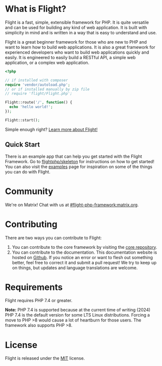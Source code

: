 # What is Flight?

Flight is a fast, simple, extensible framework for PHP. It is quite versatile and can be used for building any kind of web application. It is built with simplicity in mind and is written in a way that is easy to understand and use.

Flight is a great beginner framework for those who are new to PHP and want to learn how to build web applications. It is also a great framework for experienced developers who want to build web applications quickly and easily. It is engineered to easily build a RESTful API, a simple web application, or a complex web application.

```php
<?php

// if installed with composer
require 'vendor/autoload.php';
// or if installed manually by zip file
// require 'flight/Flight.php';

Flight::route('/', function() {
  echo 'hello world!';
});

Flight::start();
```

Simple enough right? [Learn more about Flight!](learn)

## Quick Start
There is an example app that can help you get started with the Flight Framework. Go to [flightphp/skeleton](https://github.com/flightphp/skeleton) for instructions on how to get started! You can also visit the [examples](examples) page for inspiration on some of the things you can do with Flight.

# Community

We're on Matrix! Chat with us at [#flight-php-framework:matrix.org](https://matrix.to/#/#flight-php-framework:matrix.org).

# Contributing

There are two ways you can contribute to Flight: 

1. You can contribute to the core framework by visiting the [core repository](https://github.com/flightphp/core). 
1. You can contribute to the documentation. This documentation website is hosted on [Github](https://github.com/flightphp/docs). If you notice an error or want to flesh out something better, feel free to correct it and submit a pull request! We try to keep up on things, but updates and language translations are welcome.

# Requirements

Flight requires PHP 7.4 or greater.

**Note:** PHP 7.4 is supported because at the current time of writing (2024) PHP 7.4 is the default version for some LTS Linux distributions. Forcing a move to PHP >8 would cause a lot of heartburn for those users. The framework also supports PHP >8.

# License

Flight is released under the [MIT](https://github.com/flightphp/core/blob/master/LICENSE) license.